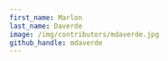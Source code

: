 ```yaml
---
first_name: Marlon
last_name: Daverde
image: /img/contributors/mdaverde.jpg
github_handle: mdaverde
---
```


